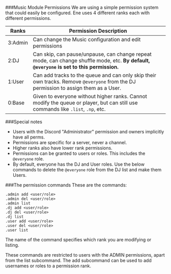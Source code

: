 ###Music Module Permissions
We are using a simple permission system that could easily be configured. Ene uses 4 different ranks each with different permissions.

| Ranks | Permission Description |
| ------------- | ------------- |
| 3:Admin  | Can change the Music configuration and edit permissions  |
| 2:DJ  | Can skip, can pause/unpause, can change repeat mode, can change shuffle mode, etc. **By default, `@everyone` is set to this permission.**  |
| 1:User | Can add tracks to the queue and can only skip their own tracks. Remove `@everyone` from the DJ permission to assign them as a User. |
| 0:Base | Given to everyone without higher ranks. Cannot modify the queue or player, but can still use commands like `.list`, `.np`, etc. |

###Special notes
- Users with the Discord "Administrator" permission and owners implicitly have all perms.
- Permissions are specific for a server, never a channel.
- Higher ranks also have lower rank permissions.
- Permissions can be granted to users or roles. This includes the `@everyone` role.
- By default, everyone has the DJ and User roles. Use the below commands to delete the `@everyone` role from the DJ list and make them Users.

###The permission commands
These are the commands:
```
.admin add <user/role>
.admin del <user/role>
.admin list
.dj add <user/role>
.dj del <user/role>
.dj list
.user add <user/role>
.user del <user/role>
.user list
```
The name of the command specifies which rank you are modifying or listing.

These commands are restricted to users with the ADMIN permissions, apart from the list subcommand. The add subcommand can be used to add usernames or roles to a permission rank.